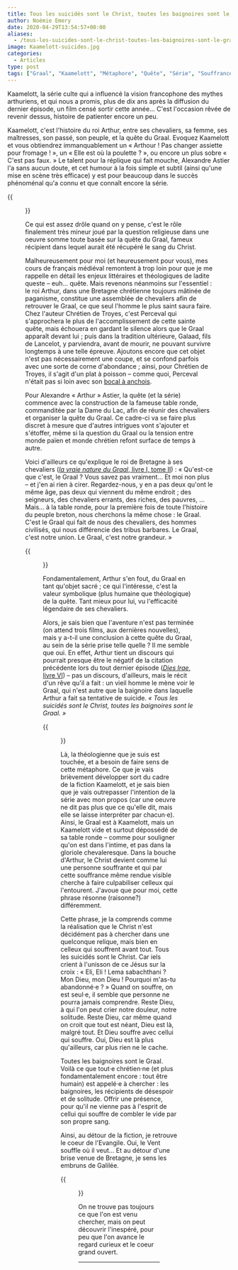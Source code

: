 ```yaml
---
title: Tous les suicidés sont le Christ, toutes les baignoires sont le Graal
author: Noémie Emery
date: 2020-04-29T13:54:57+00:00
aliases:
  - /tous-les-suicides-sont-le-christ-toutes-les-baignoires-sont-le-graal/
image: Kaamelott-suicides.jpg
categories:
  - Articles
type: post
tags: ["Graal", "Kaamelott", "Métaphore", "Quête", "Série", "Souffrance", "Suicide"]
---
```

<p class="has-drop-cap">
  Kaamelott, la série culte qui a influencé la vision francophone des mythes arthuriens, et qui nous a promis, plus de dix ans après la diffusion du dernier épisode, un film censé sortir cette année… C'est l'occasion rêvée de revenir dessus, histoire de patienter encore un peu.
</p>

Kaamelott, c'est l'histoire du roi Arthur, entre ses chevaliers, sa femme, ses maîtresses, son passé, son peuple, et la quête du Graal. Evoquez Kaamelott et vous obtiendrez immanquablement un « Arthour ! Pas changer assiette pour fromage ! », un « Elle est où la poulette ? », ou encore un plus sobre « C'est pas faux. » Le talent pour la réplique qui fait mouche, Alexandre Astier l'a sans aucun doute, et cet humour à la fois simple et subtil (ainsi qu'une mise en scène très efficace) y est pour beaucoup dans le succès phénoménal qu'a connu et que connaît encore la série.

{{<figure src="https://lh3.googleusercontent.com/DPxVo9CgSB9uM6PJoRJPmDRwqVQti939vuYroiaVd2Xt3sGAy3dg9MBZRQGEaT9Bi6I8_RqCzLLYrRJpZIk69x0uT1a3uvctdG-wdauFin5_QMkr8zaedKyAsLOHVX6snsWPkXCf" class="text-center">}}

Ce qui est assez drôle quand on y pense, c'est le rôle finalement très mineur joué par la question religieuse dans une oeuvre somme toute basée sur la quête du Graal, fameux récipient dans lequel aurait été récupéré le sang du Christ.



Malheureusement pour moi (et heureusement pour vous), mes cours de français médiéval remontent à trop loin pour que je me rappelle en détail les enjeux littéraires et théologiques de ladite queste – euh… quête. Mais revenons néanmoins sur l'essentiel : le roi Arthur, dans une Bretagne chrétienne toujours mâtinée de paganisme, constitue une assemblée de chevaliers afin de retrouver le Graal, ce que seul l'homme le plus saint saura faire. Chez l'auteur Chrétien de Troyes, c'est Perceval qui s'approchera le plus de l'accomplissement de cette sainte quête, mais échouera en gardant le silence alors que le Graal apparaît devant lui ; puis dans la tradition ultérieure, Galaad, fils de Lancelot, y parviendra, avant de mourir, ne pouvant survivre longtemps à une telle épreuve. Ajoutons encore que cet objet n'est pas nécessairement une coupe, et se confond parfois avec une sorte de corne d'abondance ; ainsi, pour Chrétien de Troyes, il s'agit d'un plat à poisson – comme quoi, Perceval n'était pas si loin avec son [bocal à anchois](https://www.youtube.com/watch?v=B9wdMnOzy24).

Pour Alexandre « Arthur » Astier, la quête (et la série) commence avec la construction de la fameuse table ronde, commanditée par la Dame du Lac, afin de réunir des chevaliers et organiser la quête du Graal. Ce cadre-ci va se faire plus discret à mesure que d'autres intrigues vont s'ajouter et s'étoffer, même si la question du Graal ou la tension entre monde païen et monde chrétien refont surface de temps à autre.

Voici d'ailleurs ce qu'explique le roi de Bretagne à ses chevaliers ([_la vraie nature du Graal_, livre I, tome II](https://www.youtube.com/watch?v=pEHqBuzLDv4)) : « Qu'est-ce que c'est, le Graal ? Vous savez pas vraiment… Et moi non plus – et j'en ai rien à cirer. Regardez-nous, y en a pas deux qu'ont le même âge, pas deux qui viennent du même endroit ; des seigneurs, des chevaliers errants, des riches, des pauvres, … Mais… à la table ronde, pour la première fois de toute l'histoire du peuple breton, nous cherchons la même chose : le Graal. C'est le Graal qui fait de nous des chevaliers, des hommes civilisés, qui nous différencie des tribus barbares. Le Graal, c'est notre union. Le Graal, c'est notre grandeur. »

{{<figure src="https://media.giphy.com/media/gIBQYznku8SqnP5pNl/giphy.gif" class="text-center">}}



Fondamentalement, Arthur s'en fout, du Graal en tant qu'objet sacré ; ce qui l'intéresse, c'est la valeur symbolique (plus humaine que théologique) de la quête. Tant mieux pour lui, vu l'efficacité légendaire de ses chevaliers.&nbsp;  


Alors, je sais bien que l'aventure n'est pas terminée (on attend trois films, aux dernières nouvelles), mais y a-t-il une conclusion à cette quête du Graal, au sein de la série prise telle quelle ? Il me semble que oui. En effet, Arthur tient un discours qui pourrait presque être le négatif de la citation précédente lors du tout dernier épisode ([_Dies Irae_, livre VI](https://www.youtube.com/watch?v=OJJSmvmx2wM&t=1872s)) – pas un discours, d'ailleurs, mais le récit d'un rêve qu'il a fait : un vieil homme le mène voir le Graal, qui n'est autre que la baignoire dans laquelle Arthur a fait sa tentative de suicide. _« Tous les suicidés sont le Christ, toutes les baignoires sont le Graal. »_

{{<figure src="https://lh3.googleusercontent.com/SWKXz8zSAmMqHilpTZJAaNq13-V_ojdQrLU-JZctyh5M2LRBr_iBE2c5zQyjrYxRPmH-PH-c2MVNCwoV5CeVAYUHZz83DbtSdWpwpFbRCJdkQEmsNqnRCefQWo5MJv8UCN7ivIr0" class="text-center">}}

Là, la théologienne que je suis est touchée, et a besoin de faire sens de cette métaphore. Ce que je vais brièvement développer sort du cadre de la fiction Kaamelott, et je sais bien que je vais outrepasser l'intention de la série avec mon propos (car une oeuvre ne dit pas plus que ce qu'elle dit, mais elle se laisse interpréter par chacun·e). Ainsi, le Graal est à Kaamelott, mais un Kaamelott vide et surtout dépossédé de sa table ronde – comme pour souligner qu'on est dans l'intime, et pas dans la gloriole chevaleresque. Dans la bouche d'Arthur, le Christ devient comme lui une personne souffrante et qui par cette souffrance même rendue visible cherche à faire culpabiliser celleux qui l'entourent. J'avoue que pour moi, cette phrase résonne (raisonne?) différemment.

Cette phrase, je la comprends comme la réalisation que le Christ n'est décidément pas à chercher dans une quelconque relique, mais bien en celleux qui souffrent avant tout. Tous les suicidés sont le Christ. Car iels crient à l'unisson de ce Jésus sur la croix : « Eli, Eli ! Lema sabachthani ? Mon Dieu, mon Dieu ! Pourquoi m'as-tu abandonné·e ? » Quand on souffre, on est seul·e, il semble que personne ne pourra jamais comprendre. Reste Dieu, à qui l'on peut crier notre douleur, notre solitude. Reste Dieu, car même quand on croit que tout est néant, Dieu est là, malgré tout. Et Dieu souffre avec cellui qui souffre. Oui, Dieu est là plus qu'ailleurs, car plus rien ne le cache.

Toutes les baignoires sont le Graal. Voilà ce que tout·e chrétien·ne (et plus fondamentalement encore : tout être humain) est appelé·e à chercher : les baignoires, les récipients de désespoir et de solitude. Offrir une présence, pour qu'il ne vienne pas à l'esprit de cellui qui souffre de combler le vide par son propre sang.  


Ainsi, au détour de la fiction, je retrouve le coeur de l'Evangile. Oui, le Vent souffle où il veut… Et au détour d'une brise venue de Bretagne, je sens les embruns de Galilée.

{{<figure src="https://lh4.googleusercontent.com/x0lh1mW5zy-DjdBwNUTJOVaXufkazGO37VWkmbEalt3SpGd_COeFcWj8REUHDTNiOzLSN-Ub1ORcFJ2GeJdP_4VTgzT0a10KGfTpJaKPEevMufQYG8f_7mEWk-7h0xHtZT2GYRWV" class="text-center">}}

On ne trouve pas toujours ce que l'on est venu chercher, mais on peut découvrir l'inespéré, pour peu que l'on avance le regard curieux et le coeur grand ouvert.

-----